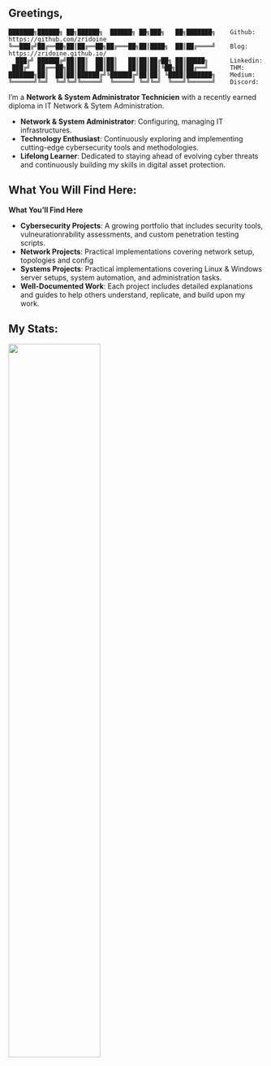 ## Greetings,

```
███████╗██████╗ ██╗██████╗  ██████╗ ██╗███╗   ██╗███████╗    Github: https://github.com/zridoine
╚══███╔╝██╔══██╗██║██╔══██╗██╔═══██╗██║████╗  ██║██╔════╝    Blog: https://zridoine.github.io/
  ███╔╝ ██████╔╝██║██║  ██║██║   ██║██║██╔██╗ ██║█████╗      Linkedin: 
 ███╔╝  ██╔══██╗██║██║  ██║██║   ██║██║██║╚██╗██║██╔══╝      THM: 
███████╗██║  ██║██║██████╔╝╚██████╔╝██║██║ ╚████║███████╗    Medium: 
╚══════╝╚═╝  ╚═╝╚═╝╚═════╝  ╚═════╝ ╚═╝╚═╝  ╚═══╝╚══════╝    Discord: 
```

I’m a **Network & System Administrator Technicien** with a recently earned diploma in IT Network & Sytem Administration.

* **Network & System Administrator**: Configuring, managing IT infrastructures.
* **Technology Enthusiast**: Continuously exploring and implementing cutting-edge cybersecurity tools and methodologies.
* **Lifelong Learner**: Dedicated to staying ahead of evolving cyber threats and continuously building my skills in digital asset protection.

## What You Will Find Here:

**What You’ll Find Here**
* **Cybersecurity Projects**: A growing portfolio that includes security tools, vulneurationrability assessments, and custom penetration testing scripts.
* **Network Projects**: Practical implementations covering network setup, topologies and config
* **Systems Projects**: Practical implementations covering Linux & Windows server setups, system automation, and administration tasks.
* **Well-Documented Work**: Each project includes detailed explanations and guides to help others understand, replicate, and build upon my work.

## My Stats:
<p >
<div href="#-my-github-stats--"><img width="60%" src="https://github-readme-stats.vercel.app/api/top-langs/?username=zridoine&layout=compact&theme=dark&title_color=FFC300&text_color=CDD6F4&bg_color=090D13&border_radius=5&langs_count=8&card_width=500" /></div>
</p>


